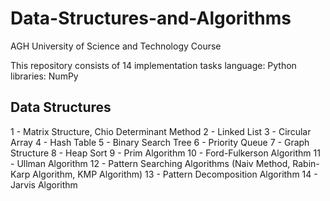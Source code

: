 # Data-Structures-and-Algorithms
AGH University of Science and Technology Course

This repository consists of 14 implementation tasks
language: Python
libraries: NumPy

## Data Structures
1 - Matrix Structure, Chio Determinant Method
2 - Linked List
3 - Circular Array
4 - Hash Table
5 - Binary Search Tree
6 - Priority Queue
7 - Graph Structure
8 - Heap Sort
9 - Prim Algorithm
10 - Ford-Fulkerson Algorithm
11 - Ullman Algorithm
12 - Pattern Searching Algorithms (Naiv Method, Rabin-Karp Algorithm, KMP Algorithm)
13 - Pattern Decomposition Algorithm
14 - Jarvis Algorithm

